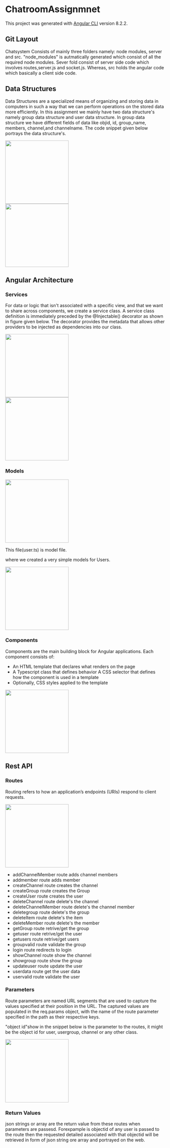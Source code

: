 # ChatroomAssignmnet

This project was generated with [Angular CLI](https://github.com/angular/angular-cli) version 8.2.2.

## Git Layout
 Chatsystem Consists of mainly three folders namely: node modules, server and src. "node_modules" is autmatically generated which consist of all the required node modules. Sever fold consist of server side code which involves routes,server.js and socket.js. Whereas, src holds the angular code which basically a client side code.

 ## Data Structures
 Data Structures are a specialized means of organizing and storing data in computers in such a way that we can perform operations on the stored data more efficiently. In this assignment we mainly have two data structure's namely group data structure and user data structure. In group data structure we have different fields of data like objid, id, group_name, members, channel,and channelname. The code snippet given below portrays the data structure's.

 <img src="images/data_structure_group.JPG" width="200"> </br>
 <img src="images/data_structure_user.JPG" width="200">
 
## Angular Architecture

### Services

For data or logic that isn't associated with a specific view, and that we want to share across components, we create a service class. A service class definition is immediately preceded by the @Injectable() decorator as shown in figure given below. The decorator provides the metadata that allows other providers to be injected as dependencies into our class.

<img src="images/Services_files.JPG" width="200"></br>
<img src="images/group_services.JPG" width="200">

### Models

<img src="images/model_angular.JPG" width="200">

This file(user.ts) is model file. <br/>

where we created a very simple models for Users.

<img src="images/model_angular2.JPG" width="200"></br>

### Components

Components are the main building block for Angular applications. Each component consists of:

* An HTML template that declares what renders on the page
* A Typescript class that defines behavior
A CSS selector that defines how the component is used in a template
* Optionally, CSS styles applied to the template

<img src="images/component_files.JPG" width="200"></br>


## Rest API

### Routes

Routing refers to how an application’s endpoints (URIs) respond to client requests. 

<img src="images/Routes.JPG" width="200"></br>

* addChannelMember route adds channel members
* addmember route adds member
* createChannel route creates  the channel
* createGroup route creates the Group
* createUser route creates the user
* deleteChannel route delete's the channel
* deleteChannelMember route delete's the channel member
* deletegroup route delete's the group
* deleteItem route delete's the item
* deleteMember route delete's the member
* getGroup route retrive/get the group
* getuser route retrive/get the user
* getusers route retrive/get users
* groupvalid route validate the group
* login route redirects to login
* showChannel route show the channel
* showgroup route show the group
* updateuser route update the user
* userdata route get the user data
* uservalid route validate the user 

### Parameters

Route parameters are named URL segments that are used to capture the values specified at their position in the URL. The captured values are populated in the req.params object, with the name of the route parameter specified in the path as their respective keys.

"object id"show in the snippet below is the parameter to the routes, it might be the object id for user, usergroup, channel or any other class.

<img src="images/Routes.JPG" width="200">

### Return Values

json strings or array are the return value from these routes when parameters are passesd. Forexpample is objectid of any user is passed to the route then the requested detailed associated with that objectid will be retrieved in form of json string ore array and portrayed on the web.